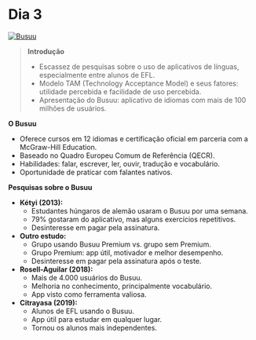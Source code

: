 # Dia 3

[![Busuu](https://img.shields.io/badge/Busuu-Aprendendo-blue.svg)](https://www.busuu.com/)

> **Introdução** 
>
> * Escassez de pesquisas sobre o uso de aplicativos de línguas, especialmente entre alunos de EFL.
> * Modelo TAM (Technology Acceptance Model) e seus fatores: utilidade percebida e facilidade de uso percebida.
> * Apresentação do Busuu: aplicativo de idiomas com mais de 100 milhões de usuários.

**O Busuu**

* Oferece cursos em 12 idiomas e certificação oficial em parceria com a McGraw-Hill Education.
* Baseado no Quadro Europeu Comum de Referência (QECR).
* Habilidades: falar, escrever, ler, ouvir, tradução e vocabulário.
* Oportunidade de praticar com falantes nativos.

**Pesquisas sobre o Busuu**

* **Kétyi (2013):**
    * Estudantes húngaros de alemão usaram o Busuu por uma semana.
    * 79% gostaram do aplicativo, mas alguns exercícios repetitivos.
    * Desinteresse em pagar pela assinatura.
* **Outro estudo:**
    * Grupo usando Busuu Premium vs. grupo sem Premium.
    * Grupo Premium: app útil, motivador e melhor desempenho.
    * Desinteresse em pagar pela assinatura após o teste.
* **Rosell-Aguilar (2018):**
    * Mais de 4.000 usuários do Busuu.
    * Melhoria no conhecimento, principalmente vocabulário.
    * App visto como ferramenta valiosa.
* **Citrayasa (2019):**
    * Alunos de EFL usando o Busuu.
    * App útil para estudar em qualquer lugar.
    * Tornou os alunos mais independentes.

